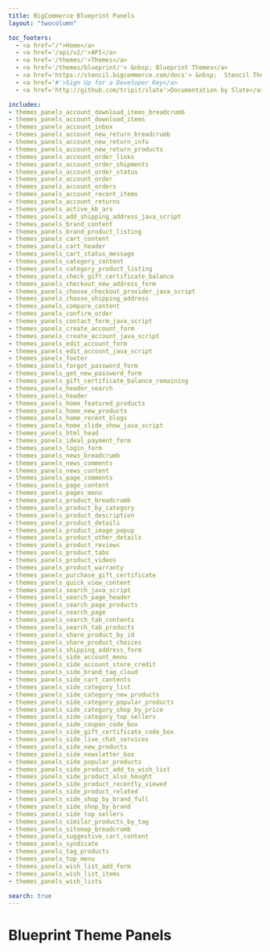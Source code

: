 ```yaml
---
title: BigCommerce Blueprint Panels
layout: "twocolumn"

toc_footers:
  - <a href="/">Home</a>
  - <a href='/api/v2/'>API</a>
  - <a href='/themes/'>Themes</a>
  - <a href='/themes/blueprint/'> &nbsp; Blueprint Themes</a>
  - <a href='https://stencil.bigcommerce.com/docs'> &nbsp;  Stencil Themes</a>
  - <a href='#'>Sign Up for a Developer Key</a>
  - <a href='http://github.com/tripit/slate'>Documentation by Slate</a>

includes:
- themes_panels_account_download_items_breadcrumb
- themes_panels_account_download_items
- themes_panels_account_inbox
- themes_panels_account_new_return_breadcrumb
- themes_panels_account_new_return_info
- themes_panels_account_new_return_products
- themes_panels_account_order_links
- themes_panels_account_order_shipments
- themes_panels_account_order_status
- themes_panels_account_order
- themes_panels_account_orders
- themes_panels_account_recent_items
- themes_panels_account_returns
- themes_panels_active_kb_ars
- themes_panels_add_shipping_address_java_script
- themes_panels_brand_content
- themes_panels_brand_product_listing
- themes_panels_cart_content
- themes_panels_cart_header
- themes_panels_cart_status_message
- themes_panels_category_content
- themes_panels_category_product_listing
- themes_panels_check_gift_certificate_balance
- themes_panels_checkout_new_address_form
- themes_panels_choose_checkout_provider_java_script
- themes_panels_choose_shipping_address
- themes_panels_compare_content
- themes_panels_confirm_order
- themes_panels_contact_form_java_script
- themes_panels_create_account_form
- themes_panels_create_account_java_script
- themes_panels_edit_account_form
- themes_panels_edit_account_java_script
- themes_panels_footer
- themes_panels_forgot_password_form
- themes_panels_get_new_password_form
- themes_panels_gift_certificate_balance_remaining
- themes_panels_header_search
- themes_panels_header
- themes_panels_home_featured_products
- themes_panels_home_new_products
- themes_panels_home_recent_blogs
- themes_panels_home_slide_show_java_script
- themes_panels_html_head
- themes_panels_ideal_payment_form
- themes_panels_login_form
- themes_panels_news_breadcrumb
- themes_panels_news_comments
- themes_panels_news_content
- themes_panels_page_comments
- themes_panels_page_content
- themes_panels_pages_menu
- themes_panels_product_breadcrumb
- themes_panels_product_by_category
- themes_panels_product_description
- themes_panels_product_details
- themes_panels_product_image_popup
- themes_panels_product_other_details
- themes_panels_product_reviews
- themes_panels_product_tabs
- themes_panels_product_videos
- themes_panels_product_warranty
- themes_panels_purchase_gift_certificate
- themes_panels_quick_view_content
- themes_panels_search_java_script
- themes_panels_search_page_header
- themes_panels_search_page_products
- themes_panels_search_page
- themes_panels_search_tab_contents
- themes_panels_search_tab_products
- themes_panels_share_product_by_id
- themes_panels_share_product_choices
- themes_panels_shipping_address_form
- themes_panels_side_account_menu
- themes_panels_side_account_store_credit
- themes_panels_side_brand_tag_cloud
- themes_panels_side_cart_contents
- themes_panels_side_category_list
- themes_panels_side_category_new_products
- themes_panels_side_category_popular_products
- themes_panels_side_category_shop_by_price
- themes_panels_side_category_top_sellers
- themes_panels_side_coupon_code_box
- themes_panels_side_gift_certificate_code_box
- themes_panels_side_live_chat_services
- themes_panels_side_new_products
- themes_panels_side_newsletter_box
- themes_panels_side_popular_products
- themes_panels_side_product_add_to_wish_list
- themes_panels_side_product_also_bought
- themes_panels_side_product_recently_viewed
- themes_panels_side_product_related
- themes_panels_side_shop_by_brand_full
- themes_panels_side_shop_by_brand
- themes_panels_side_top_sellers
- themes_panels_similar_products_by_tag
- themes_panels_sitemap_breadcrumb
- themes_panels_suggestive_cart_content
- themes_panels_syndicate
- themes_panels_tag_products
- themes_panels_top_menu
- themes_panels_wish_list_add_form
- themes_panels_wish_list_items
- themes_panels_wish_lists

search: true
---
```


# Blueprint Theme Panels
